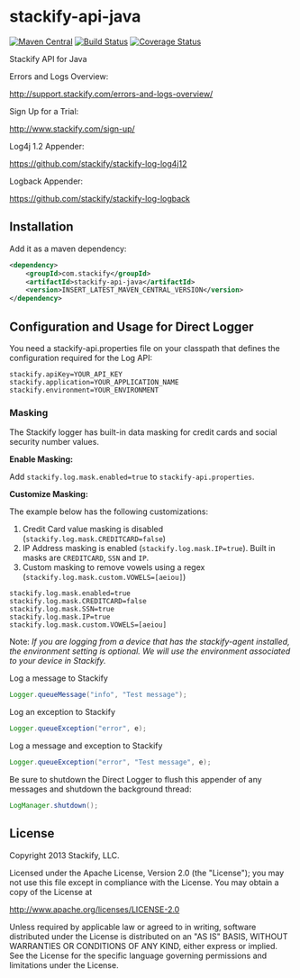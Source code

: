 # stackify-api-java

[![Maven Central](https://img.shields.io/maven-central/v/com.stackify/stackify-api-java.svg)](http://mvnrepository.com/artifact/com.stackify/stackify-api-java)
[![Build Status](https://travis-ci.org/stackify/stackify-api-java.png)](https://travis-ci.org/stackify/stackify-api-java)
[![Coverage Status](https://coveralls.io/repos/stackify/stackify-api-java/badge.png?branch=master)](https://coveralls.io/r/stackify/stackify-api-java?branch=master)

Stackify API for Java

Errors and Logs Overview:

http://support.stackify.com/errors-and-logs-overview/

Sign Up for a Trial:

http://www.stackify.com/sign-up/

Log4j 1.2 Appender:

https://github.com/stackify/stackify-log-log4j12

Logback Appender:

https://github.com/stackify/stackify-log-logback

## Installation

Add it as a maven dependency:
```xml
<dependency>
    <groupId>com.stackify</groupId>
    <artifactId>stackify-api-java</artifactId>
    <version>INSERT_LATEST_MAVEN_CENTRAL_VERSION</version>
</dependency>
```

## Configuration and Usage for Direct Logger

You need a stackify-api.properties file on your classpath that defines the configuration required for the Log API:
```
stackify.apiKey=YOUR_API_KEY
stackify.application=YOUR_APPLICATION_NAME
stackify.environment=YOUR_ENVIRONMENT
```

### Masking

The Stackify logger has built-in data masking for credit cards and social security number values.

**Enable Masking:**

Add `stackify.log.mask.enabled=true` to `stackify-api.properties`.

**Customize Masking:**

The example below has the following customizations: 

1. Credit Card value masking is disabled (`stackify.log.mask.CREDITCARD=false`)
2. IP Address masking is enabled (`stackify.log.mask.IP=true`). Built in masks are `CREDITCARD`, `SSN` and `IP`.
3. Custom masking to remove vowels using a regex (`stackify.log.mask.custom.VOWELS=[aeiou]`)
 
```
stackify.log.mask.enabled=true
stackify.log.mask.CREDITCARD=false
stackify.log.mask.SSN=true
stackify.log.mask.IP=true
stackify.log.mask.custom.VOWELS=[aeiou]
``` 

Note: *If you are logging from a device that has the stackify-agent installed, the environment setting is optional. We will use the environment associated to your device in Stackify.*

Log a message to Stackify 
```java
Logger.queueMessage("info", "Test message");
```

Log an exception to Stackify 
```java
Logger.queueException("error", e);
```

Log a message and exception to Stackify 
```java
Logger.queueException("error", "Test message", e);
```

Be sure to shutdown the Direct Logger to flush this appender of any messages and shutdown the background thread:
```java
LogManager.shutdown();
```

## License

Copyright 2013 Stackify, LLC.

Licensed under the Apache License, Version 2.0 (the "License");
you may not use this file except in compliance with the License.
You may obtain a copy of the License at

   http://www.apache.org/licenses/LICENSE-2.0

Unless required by applicable law or agreed to in writing, software
distributed under the License is distributed on an "AS IS" BASIS,
WITHOUT WARRANTIES OR CONDITIONS OF ANY KIND, either express or implied.
See the License for the specific language governing permissions and
limitations under the License.
